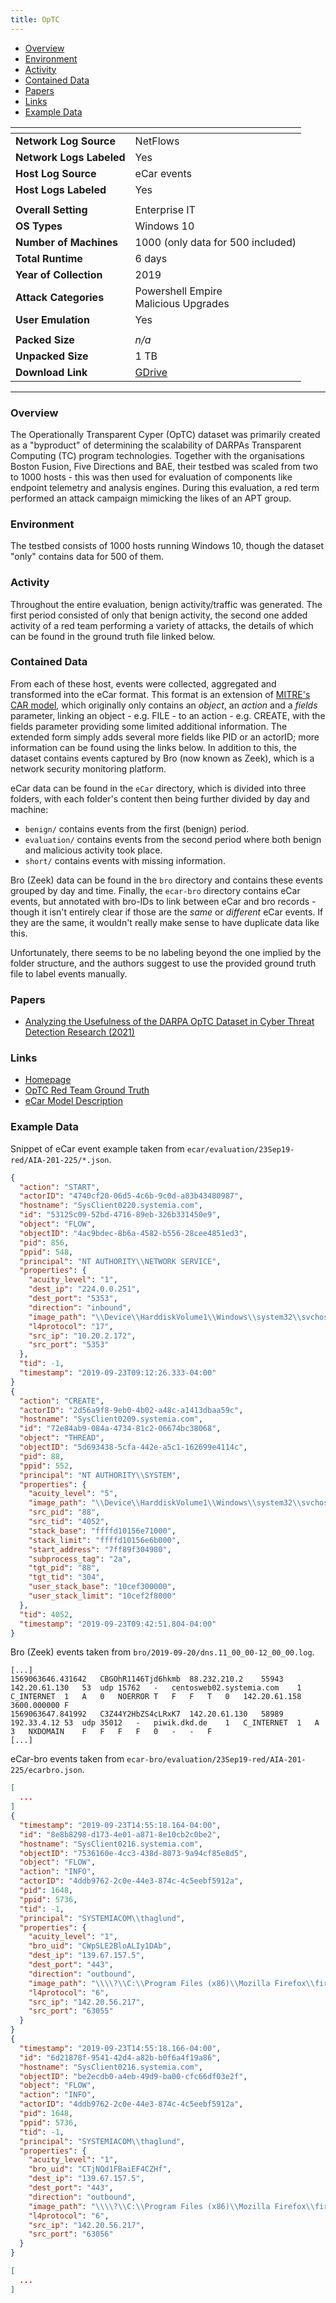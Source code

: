 ```yaml
---
title: OpTC
---
```


- [Overview](#overview)
- [Environment](#environment)
- [Activity](#activity)
- [Contained Data](#contained-data)
- [Papers](#papers)
- [Links](#links)
- [Example Data](#example-data)

| <!-- -->                 | <!-- -->                                                                               |
|--------------------------|----------------------------------------------------------------------------------------|
| **Network Log Source**   | NetFlows                                                                               |
| **Network Logs Labeled** | Yes                                                                                    |
| **Host Log Source**      | eCar events                                                                            |
| **Host Logs Labeled**    | Yes                                                                                    |
|                          |                                                                                        |
| **Overall Setting**      | Enterprise IT                                                                          |
| **OS Types**             | Windows 10                                                                             |
| **Number of Machines**   | 1000 (only data for 500 included)                                                      |
| **Total Runtime**        | 6 days                                                                                 |
| **Year of Collection**   | 2019                                                                                   |
| **Attack Categories**    | Powershell Empire<br/>Malicious Upgrades                                               |
| **User Emulation**       | Yes                                                                                    |
|                          |                                                                                        |
| **Packed Size**          | _n/a_                                                                                  |
| **Unpacked Size**        | 1 TB                                                                                   |
| **Download Link**        | [GDrive](https://drive.google.com/drive/u/0/folders/1n3kkS3KR31KUegn42yk3-e6JkZvf0Caa) |

***

### Overview

The Operationally Transparent Cyper (OpTC) dataset was primarily created as a "byproduct" of determining the scalability
of DARPAs Transparent Computing (TC) program technologies.
Together with the organisations Boston Fusion, Five Directions and BAE, their testbed was scaled from two to 1000
hosts - this was then used for evaluation of components like endpoint telemetry and analysis engines.
During this evaluation, a red term performed an attack campaign mimicking the likes of an APT group.

### Environment

The testbed consists of 1000 hosts running Windows 10, though the dataset "only" contains data for 500 of them.

### Activity

Throughout the entire evaluation, benign activity/traffic was generated.
The first period consisted of only that benign activity, the second one added activity of a red team performing a
variety of attacks, the details of which can be found in the ground truth file linked below.

### Contained Data

From each of these host, events were collected, aggregated and transformed into the eCar format.
This format is an extension of [MITRE's CAR model](https://car.mitre.org/wiki/Data_Model), which originally only
contains an _object_, an _action_ and a _fields_ parameter, linking an object - e.g. FILE - to an action - e.g. CREATE,
with the fields parameter providing some limited additional information.
The extended form simply adds several more fields like PID or an actorID;
more information can be found using the links below.
In addition to this, the dataset contains events captured by Bro (now known as Zeek), which is a network security
monitoring platform.

eCar data can be found in the `eCar` directory, which is divided into three folders, with each folder's content then
being further divided by day and machine:

- `benign/` contains events from the first (benign) period.
- `evaluation/` contains events from the second period where both benign and malicious activity took place.
- `short/` contains events with missing information.

Bro (Zeek) data can be found in the `bro` directory and contains these events grouped by day and time.
Finally, the `ecar-bro` directory contains eCar events, but annotated with bro-IDs to link between eCar and bro
records - though it isn't entirely clear if those are the _same_ or _different_ eCar events.
If they are the same, it wouldn't really make sense to have duplicate data like this.

Unfortunately, there seems to be no labeling beyond the one implied by the folder structure, and the authors suggest to
use the provided ground truth file to label events manually.

### Papers

- [Analyzing the Usefulness of the DARPA OpTC Dataset in Cyber Threat Detection Research (2021)](https://doi.org/10.1145/3450569.3463573)

### Links

- [Homepage](https://github.com/FiveDirections/OpTC-data#operationally-transparent-cyber-optc-data-release)
- [OpTC Red Team Ground Truth](https://github.com/FiveDirections/OpTC-data/blob/master/OpTCRedTeamGroundTruth.pdf)
- [eCar Model Description](https://github.com/FiveDirections/OpTC-data/blob/master/ecar.md)

### Example Data

Snippet of eCar event example taken from `ecar/evaluation/23Sep19-red/AIA-201-225/*.json`.

```json
{
  "action": "START",
  "actorID": "4740cf20-06d5-4c6b-9c0d-a83b43480987",
  "hostname": "SysClient0220.systemia.com",
  "id": "53125c09-52bd-4716-89eb-326b331450e9",
  "object": "FLOW",
  "objectID": "4ac9bdec-8b6a-4582-b556-28cee4851ed3",
  "pid": 856,
  "ppid": 548,
  "principal": "NT AUTHORITY\\NETWORK SERVICE",
  "properties": {
    "acuity_level": "1",
    "dest_ip": "224.0.0.251",
    "dest_port": "5353",
    "direction": "inbound",
    "image_path": "\\Device\\HarddiskVolume1\\Windows\\system32\\svchost.exe",
    "l4protocol": "17",
    "src_ip": "10.20.2.172",
    "src_port": "5353"
  },
  "tid": -1,
  "timestamp": "2019-09-23T09:12:26.333-04:00"
}
{
  "action": "CREATE",
  "actorID": "2d56a9f8-9eb0-4b02-a48c-a1413dbaa59c",
  "hostname": "SysClient0209.systemia.com",
  "id": "72e84ab9-084a-4734-81c2-06674bc38068",
  "object": "THREAD",
  "objectID": "5d693438-5cfa-442e-a5c1-162699e4114c",
  "pid": 88,
  "ppid": 552,
  "principal": "NT AUTHORITY\\SYSTEM",
  "properties": {
    "acuity_level": "5",
    "image_path": "\\Device\\HarddiskVolume1\\Windows\\system32\\svchost.exe",
    "src_pid": "88",
    "src_tid": "4052",
    "stack_base": "ffffd10156e71000",
    "stack_limit": "ffffd10156e6b000",
    "start_address": "7ff89f304980",
    "subprocess_tag": "2a",
    "tgt_pid": "88",
    "tgt_tid": "304",
    "user_stack_base": "10cef300000",
    "user_stack_limit": "10cef2f8000"
  },
  "tid": 4052,
  "timestamp": "2019-09-23T09:42:51.804-04:00"
}
```

Bro (Zeek) events taken from `bro/2019-09-20/dns.11_00_00-12_00_00.log`.

```
[...]
1569063646.431642	CBGOhR1146Tjd6hkmb	88.232.210.2	55943	142.20.61.130	53	udp	15762	-	centosweb02.systemia.com	1	C_INTERNET	1	A	0	NOERROR	T	F	F	T	0	142.20.61.158	3600.000000	F
1569063647.841992	C3Z44Y2HbZS4cLRxK7	142.20.61.130	58989	192.33.4.12	53	udp	35012	-	piwik.dkd.de	1	C_INTERNET	1	A	3	NXDOMAIN	F	F	F	F	0	-	-	F
[...]
```

eCar-bro events taken from `ecar-bro/evaluation/23Sep19-red/AIA-201-225/ecarbro.json`.

```json
[
  ...
]
{
  "timestamp": "2019-09-23T14:55:18.164-04:00",
  "id": "8e8b8298-d173-4e01-a871-8e10cb2c0be2",
  "hostname": "SysClient0216.systemia.com",
  "objectID": "7536160e-4cc3-438d-8073-9a94cf85e8d5",
  "object": "FLOW",
  "action": "INFO",
  "actorID": "4ddb9762-2c0e-44e3-874c-4c5eebf5912a",
  "pid": 1648,
  "ppid": 5736,
  "tid": -1,
  "principal": "SYSTEMIACOM\\thaglund",
  "properties": {
    "acuity_level": "1",
    "bro_uid": "CWpSLE2BloALIy1DAb",
    "dest_ip": "139.67.157.5",
    "dest_port": "443",
    "direction": "outbound",
    "image_path": "\\\\?\\C:\\Program Files (x86)\\Mozilla Firefox\\firefox.exe",
    "l4protocol": "6",
    "src_ip": "142.20.56.217",
    "src_port": "63055"
  }
}
{
  "timestamp": "2019-09-23T14:55:18.166-04:00",
  "id": "6d21878f-9541-42d4-a82b-b0f6a4f19a86",
  "hostname": "SysClient0216.systemia.com",
  "objectID": "be2ecdb0-a4eb-49d9-ba00-cfc66df03e2f",
  "object": "FLOW",
  "action": "INFO",
  "actorID": "4ddb9762-2c0e-44e3-874c-4c5eebf5912a",
  "pid": 1648,
  "ppid": 5736,
  "tid": -1,
  "principal": "SYSTEMIACOM\\thaglund",
  "properties": {
    "acuity_level": "1",
    "bro_uid": "CTjNQd1FBaiEF4CZHf",
    "dest_ip": "139.67.157.5",
    "dest_port": "443",
    "direction": "outbound",
    "image_path": "\\\\?\\C:\\Program Files (x86)\\Mozilla Firefox\\firefox.exe",
    "l4protocol": "6",
    "src_ip": "142.20.56.217",
    "src_port": "63056"
  }
}

[
  ...
]
```